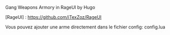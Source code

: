 Gang Weapons Armory in RageUI by Hugo

[RageUI] : https://github.com/iTexZoz/RageUI

Vous pouvez ajouter une arme directement dans le fichier config: config.lua

